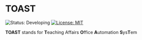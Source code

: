 # TOAST
![Status: Developing](https://img.shields.io/badge/Status-Developing-orange.svg)
[![License: MIT](https://img.shields.io/badge/License-MIT-blue.svg)](https://opensource.org/licenses/MIT)

**TOAST** stands for 
**T**eaching Affairs **O**ffice **A**utomation **S**ys**T**em
